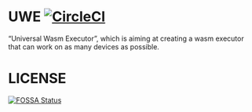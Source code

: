 # UWE [![CircleCI](https://circleci.com/gh/quited/UWE.svg?style=svg)](https://circleci.com/gh/quited/UWE)
“Universal Wasm Executor”, which is aiming at creating a wasm executor that can work on as many devices as possible.

# LICENSE
[![FOSSA Status](https://app.fossa.com/api/projects/git%2Bgithub.com%2Fhuang825172%2FUWE.svg?type=large)](https://app.fossa.com/projects/git%2Bgithub.com%2Fhuang825172%2FUWE?ref=badge_large)
